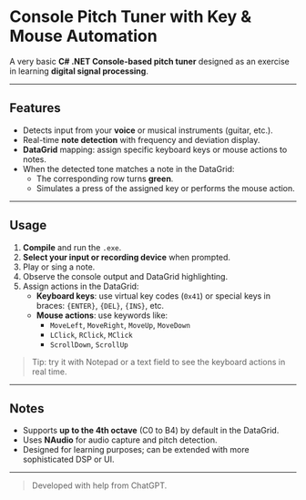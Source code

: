 # Console Pitch Tuner with Key & Mouse Automation

A very basic **C# .NET Console-based pitch tuner** designed as an exercise in learning **digital signal processing**.

---

## Features

- Detects input from your **voice** or musical instruments (guitar, etc.).
- Real-time **note detection** with frequency and deviation display.
- **DataGrid** mapping: assign specific keyboard keys or mouse actions to notes.
- When the detected tone matches a note in the DataGrid:
  - The corresponding row turns **green**.
  - Simulates a press of the assigned key or performs the mouse action.

---

## Usage

1. **Compile** and run the `.exe`.
2. **Select your input or recording device** when prompted.
3. Play or sing a note.
4. Observe the console output and DataGrid highlighting.
5. Assign actions in the DataGrid:
   - **Keyboard keys**: use virtual key codes (`0x41`) or special keys in braces: `{ENTER}`, `{DEL}`, `{INS}`, etc.
   - **Mouse actions**: use keywords like:
     - `MoveLeft`, `MoveRight`, `MoveUp`, `MoveDown`
     - `LClick`, `RClick`, `MClick`
     - `ScrollDown`, `ScrollUp`

> Tip: try it with Notepad or a text field to see the keyboard actions in real time.

---

## Notes

- Supports **up to the 4th octave** (C0 to B4) by default in the DataGrid.
- Uses **NAudio** for audio capture and pitch detection.
- Designed for learning purposes; can be extended with more sophisticated DSP or UI.

---

> Developed with help from ChatGPT.